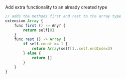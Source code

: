 Add extra functionality to an already created type

```js
// adds the methods first and rest to the array type
extension Array {
    func first () -> Any? {
        return self[0]
    }
    func rest () -> Array {
        if self.count >= 1 {
            return Array(self[1..self.endIndex])
        } else {
            return []
        }
    }
}
```